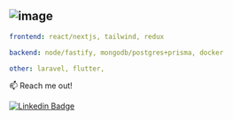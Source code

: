 ![image](https://user-images.githubusercontent.com/98672345/219898848-b658e279-57ac-49e6-bfb9-e3909e7f7608.jpeg)
---

```yaml
frontend: react/nextjs, tailwind, redux

backend: node/fastify, mongodb/postgres+prisma, docker

other: laravel, flutter, 
```

:mailbox: Reach me out!

[![Linkedin Badge](https://img.shields.io/badge/-@semo-0e76a8?style=flat&labelColor=0e76a8&logo=linkedin&logoColor=white)](https://www.linkedin.com/in/mohamedouallal/) 

